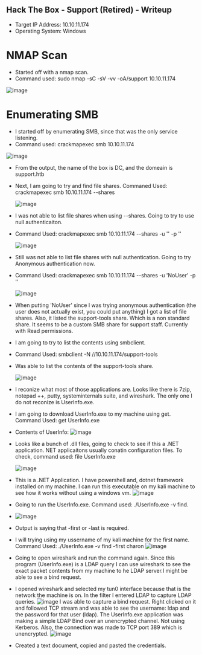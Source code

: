 ## Hack The Box - Support (Retired) - Writeup

* Target IP Address: 10.10.11.174
* Operating System: Windows
  
# NMAP Scan
* Started off with a nmap scan.
* Command used: sudo nmap -sC -sV -vv -oA/support 10.10.11.174

 ![image](https://github.com/user-attachments/assets/e0242a40-4e22-4dfc-ac6b-c9e829f6f2be)

# Enumerating SMB
* I started off by enumerating SMB, since that was the only service listening.
* Command used: crackmapexec smb 10.10.11.174



 ![image](https://github.com/user-attachments/assets/de3e2da8-e565-4e36-b757-01bbafdb3f30)


* From the output, the name of the box is DC, and the domeain is support.htb
  
* Next, I am going to try and find file shares. Commaned Used: crackmapexec smb 10.10.11.174 --shares


  ![image](https://github.com/user-attachments/assets/09ea2ba8-5a19-4cd6-a40c-4baf6a09102d)

* I was not able to list file shares when using --shares. Going to try to use null authenticaiton.
* Command Used: crackmapexec smb 10.10.11.174 --shares -u '' -p ''


  ![image](https://github.com/user-attachments/assets/9df80fcb-2fba-4b34-bf4a-ad6eb4c47a6d)

* Still was not able to list file shares with null authentication. Going to try Anonymous authentication now.
* Command Used: crackmapexec smb 10.10.11.174 --shares -u 'NoUser' -p ''


  ![image](https://github.com/user-attachments/assets/3f599ae5-5a8f-4535-9ae8-86ef85610823)

* When putting 'NoUser' since I was trying anonymous authentication (the user does not actually exist, you could put anything) I got a list of file shares. Also, it listed the support-tools share. Which is a non standard share. It seems to be a custom SMB share for support staff. Currently with Read permissions.
* I am going to try to list the contents using smbclient.
* Command Used: smbclient -N //10.10.11.174/support-tools
* Was able to list the contents of the support-tools share.
  
  ![image](https://github.com/user-attachments/assets/1a392bb1-b523-47e1-9266-3386fa144280)

* I reconize what most of those applications are. Looks like there is 7zip, notepad ++, putty, systeminternals suite, and wireshark. The only one I do not reconize is UserInfo.exe.
* I am going to download UserInfo.exe to my machine using get. Command Used: get UserInfo.exe
* Contents of UserInfo:
  ![image](https://github.com/user-attachments/assets/d3594bbd-f650-4ab8-8c1c-2013ddd160d7)

* Looks like a bunch of .dll files, going to check to see if this a .NET application. NET applicaitons usually conatin configuration files. To check, command used: file UserInfo.exe



  ![image](https://github.com/user-attachments/assets/395a6878-1404-4865-8fd0-2b8a25225a96)

* This is a .NET Application. I have powershell and, dotnet framework installed on my machine. I can run this executable on my kali machine to see how it works without using a windows vm.
  ![image](https://github.com/user-attachments/assets/30d85b28-952b-4ba8-ac99-b6a0787ba793)

* Going to run the UserInfo.exe. Command used: ./UserInfo.exe -v find.
* ![image](https://github.com/user-attachments/assets/25da8ff8-deb0-4272-b134-ecbee3efbd45)
* Output is saying that -first or -last is required.
* I will trying using my ussername of my kali machine for the first name. Command Used: ./UserInfo.exe -v find -first charon
  ![image](https://github.com/user-attachments/assets/7bf583b3-0696-41a7-b591-83c6653c33fc)

* Going to open wireshark and run the command again. Since this program (UserInfo.exe) is a LDAP query I can use wireshark to see the exact packet contents from my machine to he LDAP server.I might be able to see a bind request.
* I opened wireshark and selected my tun0 interface because that is the network the machine is on. In the filter I entered LDAP to capture LDAP queries.
![image](https://github.com/user-attachments/assets/060d940a-0766-4edf-9a5b-14ca64eddf07)
I was able to capture a bind request. Right clicked on it and followed TCP stream and was able to see the username: ldap and the password for that user (ldap). The UserInfo.exe application was making a simple LDAP Bind over an unencrypted channel. Not using Kerberos. Also, the connection was made to TCP port 389 which is unencrypted.
![image](https://github.com/user-attachments/assets/9ee9aed3-a0f7-424e-b9ef-188e3dfcf7f1)

* Created a text document, copied and pasted the credentials.

  











